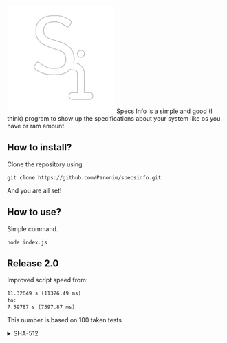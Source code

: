 <img src="assets/SpecsInfo.png" alt="Si Logo" width="250px">
Specs Info is a simple and good (I think) program to show up the specifications about your system like os you have or ram amount.

## How to install?
Clone the repository using
```
git clone https://github.com/Panonim/specsinfo.git
```
And you are all set! 

## How to use?
Simple command.
```
node index.js
```

## Release 2.0
Improved script speed from:
```
11.32649 s (11326.49 ms)
to:
7.59787 s (7597.87 ms)
```
This number is based on 100 taken tests
<details>
<summary>SHA-512</summary>
<br>

```
ce4cf603fe965655c3d3930ad0f59738130387121fc5fa998e0d7846f7c1169034c79a98a64306867603d348c6d4f69ca568983019e8722f8b3fc84a5904eaa2 index_old.js
b5af31ff4bb30b1436df8b42e697756a7c8332eaed0d4e391f58a0a6f8ccd5b959a4dd39c176552b6b5f749b6615a37c7ca6e49c0124113f08d132df05eb65b3 index.js
a8384d5d2c9c3c021d08923ba26e724e649272d6cef530dacc58dc7e60fecfd877135c509666dfc8c1d9f8bc63f604fd3c746c2ac579acac713f8bb3d35631ab benchmark.js
```
</details>
